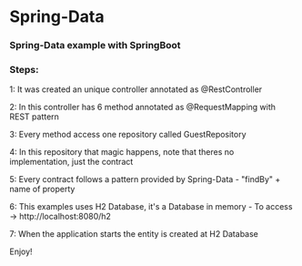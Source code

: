 # Spring-Data 

### Spring-Data example with SpringBoot 

### Steps:

1: It was created an unique controller annotated as @RestController

2: In this controller has 6 method annotated as @RequestMapping with REST pattern

3: Every method access one repository called GuestRepository

4: In this repository that magic happens, note that theres no implementation, just the contract

5: Every contract follows a pattern provided by Spring-Data - "findBy" + name of property 

6: This examples uses H2 Database, it's a Database in memory - To access -> http://localhost:8080/h2

7: When the application starts the entity is created at H2 Database

Enjoy!







